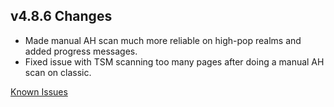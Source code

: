 ## v4.8.6 Changes

* Made manual AH scan much more reliable on high-pop realms and added progress messages.
* Fixed issue with TSM scanning too many pages after doing a manual AH scan on classic.

[Known Issues](http://support.tradeskillmaster.com/display/KB/TSM4+Currently+Known+Issues)
